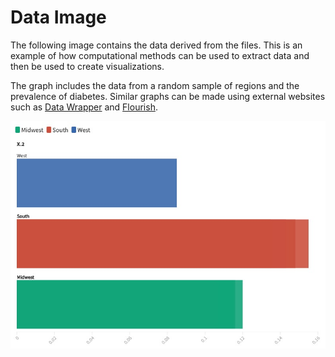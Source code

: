 # Data Image
The following image contains the data derived from the files. This is an example of how computational methods can be used to extract data 
and then be used to create visualizations.

 The graph includes the data from a random sample of regions and the prevalence of diabetes. Similar graphs can be made using external websites such as [Data Wrapper](https://www.datawrapper.de) and [Flourish](https://flourish.studio/).
 
![](https://github.com/Jocelyn-English105/County-Health-Data-Subset/blob/main/Data%20Images/Diabetes%20by%20Region%20(2).jpeg)
